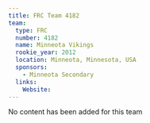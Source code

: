 ```yaml
---
title: FRC Team 4182
team:
  type: FRC
  number: 4182
  name: Minneota Vikings
  rookie_year: 2012
  location: Minneota, Minnesota, USA
  sponsors:
    - Minneota Secondary
  links:
    Website: 
---
```

No content has been added for this team